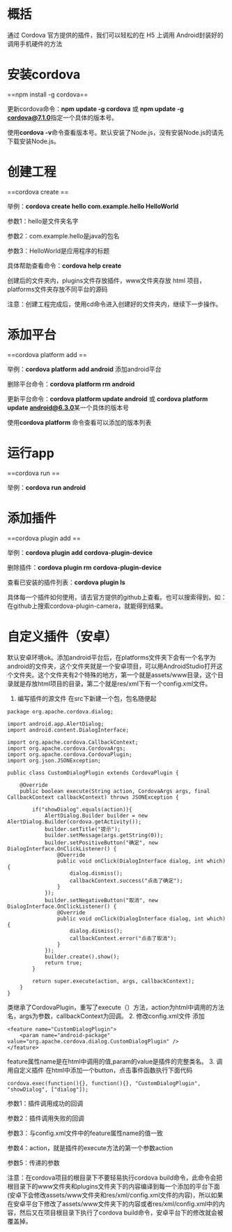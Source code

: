 # 概括
通过 Cordova 官方提供的插件，我们可以轻松的在 H5 上调用 Android封装好的调用手机硬件的方法
# 安装cordova
==npm install -g cordova==
  
  更新cordova命令：**npm update -g cordova** 或 **npm update -g cordova@7.1.0**指定一个具体的版本号。
  
  使用**cordova -v**命令查看版本号。默认安装了Node.js，没有安装Node.js的请先下载安装Node.js。
# 创建工程
==cordova create <path>==
  
  举例：**cordova create hello com.example.hello HelloWorld**
  
  参数1：hello是文件夹名字
  
  参数2：com.example.hello是java的包名
  
  参数3：HelloWorld是应用程序的标题
  
  具体帮助查看命令：**cordova help create**
  
  创建后的文件夹内，plugins文件存放插件，www文件夹存放 html 项目，platforms文件夹存放不同平台的源码
  
  注意：创建工程完成后，使用cd命令进入创建好的文件夹内，继续下一步操作。
# 添加平台
==cordova platform add <platform name>==
  
  举例：**cordova platform add android** 添加android平台
  
  删除平台命令：**cordova platform rm android**
  
  更新平台命令：**cordova platform update android** 或 **cordova platform update android@6.3.0**某一个具体的版本号
  
  使用**cordova platform** 命令查看可以添加的版本列表
# 运行app
==cordova run <platform name>==
  
  举例：**cordova run android**
# 添加插件
==cordova plugin add <plugin name>==
  
  举例：**cordova plugin add cordova-plugin-device**
  
  删除插件：**cordova plugin rm cordova-plugin-device**
  
  查看已安装的插件列表：**cordova plugin ls**
  
  具体每一个插件如何使用，请去官方提供的github上查看。也可以搜索得到，如：在github上搜索cordova-plugin-camera，就能得到结果。
# 自定义插件（安卓）
默认安卓环境ok。添加android平台后，在platforms文件夹下会有一个名字为android的文件夹，这个文件夹就是一个安卓项目，可以用AndroidStudio打开这个文件夹。这个文件夹有2个特殊的地方，第一个就是assets/www目录，这个目录就是存放html项目的目录，第二个就是res/xml下有一个config.xml文件。
1. 编写插件的源文件
在src下新建一个包，包名随便起

```
package org.apache.cordova.dialog;

import android.app.AlertDialog;
import android.content.DialogInterface;

import org.apache.cordova.CallbackContext;
import org.apache.cordova.CordovaArgs;
import org.apache.cordova.CordovaPlugin;
import org.json.JSONException;

public class CustomDialogPlugin extends CordovaPlugin {

    @Override
    public boolean execute(String action, CordovaArgs args, final CallbackContext callbackContext) throws JSONException {

        if("showDialog".equals(action)){
            AlertDialog.Builder builder = new AlertDialog.Builder(cordova.getActivity());
            builder.setTitle("提示");
            builder.setMessage(args.getString(0));
            builder.setPositiveButton("确定", new DialogInterface.OnClickListener() {
                @Override
                public void onClick(DialogInterface dialog, int which) {
                    dialog.dismiss();
                    callbackContext.success("点击了确定");
                }
            });
            builder.setNegativeButton("取消", new DialogInterface.OnClickListener() {
                @Override
                public void onClick(DialogInterface dialog, int which) {
                    dialog.dismiss();
                    callbackContext.error("点击了取消");
                }
            });
            builder.create().show();
            return true;
        }

        return super.execute(action, args, callbackContext);
    }
}
```
类继承了CordovaPlugin，重写了execute（）方法，action为html中调用的方法名，args为参数，callbackContext为回调。
2. 修改config.xml文件
添加
```
<feature name="CustomDialogPlugin">
    <param name="android-package" value="org.apache.cordova.dialog.CustomDialogPlugin" />
</feature>
```
feature属性name是在html中调用的值,param的value是插件的完整类名。
3. 调用自定义插件
在html中添加一个button，点击事件函数执行下面代码

```
cordova.exec(function(){}, function(){}, "CustomDialogPlugin", "showDialog", ["dialog"]);
```
  
  参数1：插件调用成功的回调
  
  参数2：插件调用失败的回调
  
  参数3：与config.xml文件中的feature属性name的值一致
  
  参数4：action，就是插件的execute方法的第一个参数action
  
  参数5：传递的参数
  
  注意：在cordova项目的根目录下不要轻易执行cordova build命令，此命令会把根目录下的www文件夹和plugins文件夹下的内容编译到每一个添加的平台下面(安卓下会修改assets/www文件夹和res/xml/config.xml文件的内容)，所以如果在安卓平台下修改了assets/www文件夹下的内容或者res/xml/config.xml中的内容，然后又在项目根目录下执行了cordova build命令，安卓平台下的修改就会被覆盖掉。